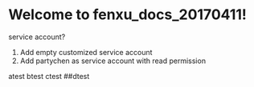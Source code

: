 # Welcome to fenxu_docs_20170411!
service account?
1. Add empty customized service account
2. Add partychen as service account with read permission  


atest
btest
ctest
##dtest
